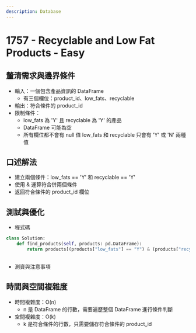 ```yaml
---
description: Database
---
```


# 1757 - Recyclable and Low Fat Products - Easy

## 釐清需求與邊界條件

* 輸入：一個包含產品資訊的 DataFrame
  * 有三個欄位：product\_id、low\_fats、recyclable
* 輸出：符合條件的 product\_id
* 限制條件：
  * low\_fats 為 'Y' 且 recyclable 為 'Y' 的產品
  * DataFrame 可能為空
  * 所有欄位都不會有 null 值 low\_fats 和 recyclable 只會有 'Y' 或 'N' 兩種值

## 口述解法

* 建立兩個條件：low\_fats == 'Y' 和 recyclable == 'Y'
* 使用 & 運算符合併兩個條件
* 返回符合條件的 product\_id 欄位

## 測試與優化

* 程式碼

```python
class Solution:
    def find_products(self, products: pd.DataFrame):
        return products[(products["low_fats"] == "Y") & (products["recyclable"] == "Y")]["product_id"]
        
```

* 測資與注意事項

## 時間與空間複雜度

* 時間複雜度：O(n)
  * n 是 DataFrame 的行數，需要遍歷整個 DataFrame 進行條件判斷
* 空間複雜度：O(k)
  * k 是符合條件的行數，只需要儲存符合條件的 product\_id
